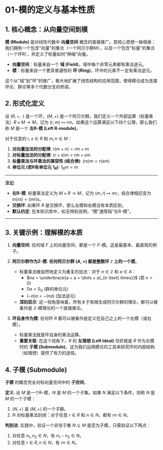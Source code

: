 # 01-模的定义与基本性质

## 1. 核心概念：从向量空间到模

**模 (Module)** 是对线性代数中 **向量空间** 概念的直接推广。其核心思想一脉相承：我们拥有一个包含"向量"的集合（一个阿贝尔群M），以及一个包含"标量"的集合（一个环R），并定义了标量如何"伸缩"向量。

- **向量空间**：标量来自一个 **域 (Field)**，域中每个非零元素都有乘法逆元。
- **模**：标量来自一个更具普遍性的 **环 (Ring)**，环中的元素不一定有乘法逆元。

这个从"域"到"环"的推广，极大地扩展了线性结构的应用范围，使得模论成为连接环论、群论等多个代数分支的桥梁。

## 2. 形式化定义

设 $(R, +, \cdot)$ 是一个环，$(M, +)$ 是一个阿贝尔群。我们定义一个外部运算（标量乘法）$R \times M \to M$，记为 $(r, m) \mapsto rm$。如果这个运算满足以下四个公理，那么我们称 $M$ 是一个 **左R-模 (Left R-module)**。

对于任意的 $r, s \in R$ 和 $m, n \in M$：

1. **对向量加法的分配律**: $r(m + n) = rm + rn$
2. **对标量加法的分配律**: $(r + s)m = rm + sm$
3. **标量乘法与环乘法的兼容性 (结合律)**: $(rs)m = r(sm)$
4. **单位元 (若R有单位元 $1_R$)**: $1_R m = m$

---
**注记**:

- **右R-模**: 标量乘法定义为 $M \times R \to M$，记为 $(m, r) \mapsto mr$，结合律相应变为 $m(rs) = (mr)s$。
- **交换环**: 如果环 $R$ 是交换环，那么左模和右模没有本质区别。
- **默认约定**: 在本知识库中，如无特别说明，"模"通常指"左R-模"。

---

## 3. 关键示例：理解模的本质

1. **向量空间**: 任何域 $F$ 上的向量空间，都是一个 $F$-模。这是最基本、最直观的例子。

2. **阿贝尔群作为Z-模**: **任何阿贝尔群 $(A, +)$ 都是整数环 $\mathbb{Z}$ 上的一个模**。
    - 标量乘法被自然地定义为重复的加法：对于 $n \in \mathbb{Z}$ 和 $a \in A$：
      - $na = \underbrace{a + a + \dots + a}_{n \text{ times}}$  (若 $n > 0$)
      - $0a = 0_A$ (群的单位元)
      - $(-n)a = -(na)$ (加法逆元)
    - **深刻启示**: 这一视角意味着，所有关于有限生成阿贝尔群的理论，都可以被看作是 $\mathbb{Z}$-模理论的一个直接推论。

3. **环自身作为模**: 任何环 $R$ 都可以被看作是定义在自己之上的一个左模（或右模）。
    - 标量乘法就是环自身的乘法运算。
    - **重要关联**: 在这个视角下，$R$ 的 **左理想 (Left Ideal)** 恰好就是 $R$ 作为左模时的 **子模 (Submodule)**。这为我们运用模论的工具来研究环的内部结构（如理想）提供了有力的途径。

## 4. 子模 (Submodule)

**子模** 的概念完全对标向量空间中的 **子空间**。

**定义**: 设 $M$ 是一个R-模，$N$ 是 $M$ 的一个子集。如果 $N$ 满足以下条件，则称 $N$ 是 $M$ 的一个子模：

1. $(N, +)$ 是 $(M, +)$ 的一个子群。
2. $N$ 对标量乘法封闭：对于任意 $r \in R$ 和 $n \in N$，都有 $rn \in N$。

**判别法**: 实践中，验证一个非空子集 $N \subseteq M$ 是否为子模，只需验证以下两点：

1. 对任意 $n_1, n_2 \in N$，有 $n_1 - n_2 \in N$。
2. 对任意 $r \in R, n \in N$，有 $rn \in N$。
